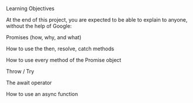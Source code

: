 Learning Objectives

At the end of this project, you are expected to be able to explain to anyone, without the help of Google:



Promises (how, why, and what)

How to use the then, resolve, catch methods

How to use every method of the Promise object

Throw / Try

The await operator

How to use an async function
